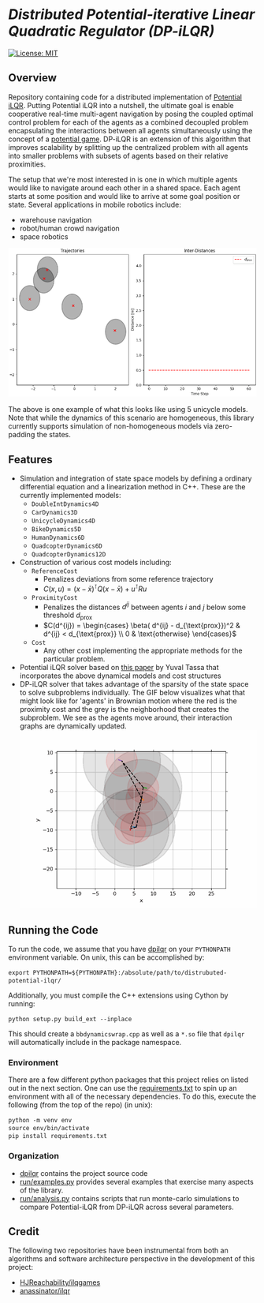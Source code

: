 # *Distributed Potential-iterative Linear Quadratic Regulator (DP-iLQR)*

 [![License: MIT](https://img.shields.io/badge/License-MIT-yellow.svg)](https://opensource.org/licenses/MIT)

## Overview
Repository containing code for a distributed implementation of [Potential
iLQR](https://arxiv.org/pdf/2107.04926.pdf). Putting Potential iLQR into a nutshell, the
ultimate goal is enable cooperative real-time multi-agent navigation by posing the
coupled optimal control problem for each of the agents as a combined decoupled problem
encapsulating the interactions between all agents simultaneously using the concept of a
[potential game](https://en.wikipedia.org/wiki/Potential_game). DP-iLQR is an extension
of this algorithm that improves scalability by splitting up the centralized problem with
all agents into smaller problems with subsets of agents based on their relative
proximities.

The setup that we're most interested in is one in which multiple agents would like to
navigate around each other in a shared space. Each agent starts at some position and
would like to arrive at some goal position or state. Several applications in mobile
robotics include:
- warehouse navigation
- robot/human crowd navigation
- space robotics

![5 Unicycles Agents](media/5_unicycles.gif)

The above is one example of what this looks like using 5 unicycle models. Note that while
the dynamics of this scenario are homogeneous, this library currently supports simulation of
non-homogeneous models via zero-padding the states.

## Features
* Simulation and integration of state space models by defining a ordinary differential
  equation and a linearization method in C++. These are the currently implemented models:
  * `DoubleIntDynamics4D`
  * `CarDynamics3D`
  * `UnicycleDynamics4D`
  * `BikeDynamics5D`
  * `HumanDynamics6D`
  * `QuadcopterDynamics6D`
  * `QuadcopterDynamics12D`
* Construction of various cost models including:
  * `ReferenceCost`
    * Penalizes deviations from some reference trajectory
    * $C(x, u) = (x - \bar{x})^\intercal Q (x - \bar{x}) + u^\intercal R u$
  * `ProximityCost`
    * Penalizes the distances $d^{ij}$ between agents $i$ and $j$ below some threshold $d_{\text{prox}}$
    * $C(d^{ij}) = \begin{cases} \beta( d^{ij} - d_{\text{prox}})^2 & d^{ij} < d_{\text{prox}} \\ 0 & \text{otherwise} \end{cases}$
  * `Cost`
    * Any other cost implementing the appropriate methods for the particular problem.
* Potential iLQR solver based on [this
  paper](https://homes.cs.washington.edu/~todorov/papers/TassaIROS12.pdf) by Yuval Tassa
  that incorporates the above dynamical models and cost structures
* DP-iLQR solver that takes advantage of the sparsity of the state space to solve subproblems
  individually. The GIF below visualizes what that might look like for 'agents' in Brownian motion
  where the red is the proximity cost and the grey is the neighborhood that creates the subproblem.
  We see as the agents move around, their interaction graphs are dynamically updated.
  ![Interaction Graph Example](media/graphs-5-agents.gif)


## Running the Code
To run the code, we assume that you have [dpilqr](dpilqr/) on 
your `PYTHONPATH` environment variable. On unix, this can be accomplished by:

    export PYTHONPATH=${PYTHONPATH}:/absolute/path/to/distrubuted-potential-ilqr/

Additionally, you must compile the C++ extensions using Cython by running:

    python setup.py build_ext --inplace

This should create a `bbdynamicswrap.cpp` as well as a `*.so` file that
`dpilqr` will automatically include in the package namespace.

### Environment
There are a few different python packages that this project relies on listed out in the
next section. One can use the [requirements.txt](requirements.txt) to spin up an
environment with all of the necessary dependencies. To do this, execute the following
(from the top of the repo) (in unix):

    python -m venv env
    source env/bin/activate
    pip install requirements.txt


### Organization
- [dpilqr](dpilqr) contains the project source code
- [run/examples.py](run/examples.py) provides several examples that exercise many
  aspects of the library.
- [run/analysis.py](run/analysis.py) contains scripts that run monte-carlo simulations
  to compare Potential-iLQR from DP-iLQR across several parameters.


## Credit
The following two repositories have been instrumental from both an algorithms
and software architecture perspective in the development of this project:
- [HJReachability/ilqgames](https://github.com/HJReachability/ilqgames)
- [anassinator/ilqr](https://github.com/anassinator/ilqr)
